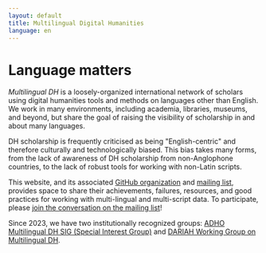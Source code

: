 ```yaml
---
layout: default
title: Multilingual Digital Humanities
language: en
---
```


# Language matters

*Multilingual DH* is a loosely-organized international network of scholars using digital humanities tools and methods on languages other than English. We work in many environments, including academia, libraries, museums, and beyond, but share the goal of raising the visibility of scholarship in and about many languages.

DH scholarship is frequently criticised as being "English-centric" and therefore culturally and technologically biased. This bias takes many forms, from the lack of awareness of DH scholarship from non-Anglophone countries, to the lack of robust tools for working with non-Latin scripts.

This website, and its associated [GitHub organization](https://github.com/multilingual-dh) and [mailing list](https://mailman.stanford.edu/mailman/listinfo/multilingual-dh), provides space to share their achievements, failures, resources, and good practices for working with multi-lingual and multi-script data. To participate, please [join the conversation on the mailing list](https://mailman.stanford.edu/mailman/listinfo/multilingual-dh)!

Since 2023, we have two institutionally recognized groups: [ADHO Multilingual DH SIG (Special Interest Group)](https://adho.org/sigs/#multilingual-DH) and [DARIAH Working Group on Multilingual DH](https://multilingual.hypotheses.org/). 
